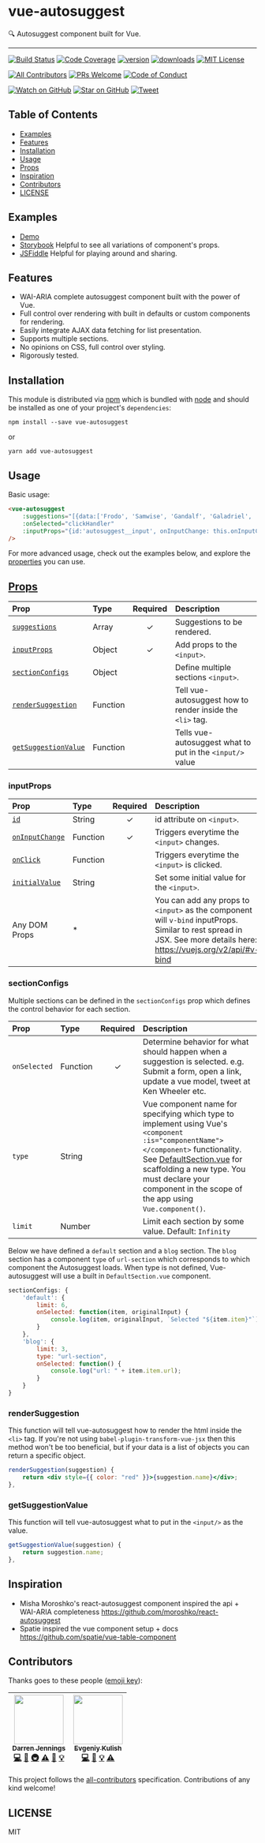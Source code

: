 <div>
<h1>vue-autosuggest</h1>

<p>🔍 Autosuggest component built for Vue.</a></p>
</div>

<hr />

[![Build Status][build-badge]][build]
[![Code Coverage][coverage-badge]][coverage]
[![version][version-badge]][package]
[![downloads][downloads-badge]][npmtrends]
[![MIT License][license-badge]][LICENSE]

[![All Contributors](https://img.shields.io/badge/all_contributors-2-orange.svg?style=flat-square)](#contributors)
[![PRs Welcome][prs-badge]][prs]
[![Code of Conduct][coc-badge]][coc]

[![Watch on GitHub][github-watch-badge]][github-watch]
[![Star on GitHub][github-star-badge]][github-star]
[![Tweet][twitter-badge]][twitter]

## Table of Contents

<!-- START doctoc generated TOC please keep comment here to allow auto update -->
<!-- DON'T EDIT THIS SECTION. It'll update automatically -->

- [Examples](#examples)
- [Features](#features)
- [Installation](#installation)
- [Usage](#usage)
- [Props](#props)
- [Inspiration](#inspiration)
- [Contributors](#contributors)
- [LICENSE](#license)
<!-- END doctoc generated TOC please keep comment here to allow auto update -->

## Examples
- <a href="https://educents.github.io/vue-autosuggest">Demo</a>
- <a href="https://educents.github.io/vue-autosuggest/storybook">Storybook</a> Helpful to see all variations of component's props.<br/>
- <a href="https://jsfiddle.net/darrenjennings/dugbvezs/">JSFiddle</a> Helpful for playing around and sharing.

## Features
* WAI-ARIA complete autosuggest component built with the power of Vue.
* Full control over rendering with built in defaults or custom components for rendering.
* Easily integrate AJAX data fetching for list presentation.
* Supports multiple sections.
* No opinions on CSS, full control over styling.
* Rigorously tested.

## Installation

This module is distributed via [npm][npm] which is bundled with [node][node] and
should be installed as one of your project's `dependencies`:

```
npm install --save vue-autosuggest
```
or

```
yarn add vue-autosuggest
```

## Usage
Basic usage:
```html
<vue-autosuggest 
    :suggestions="[{data:['Frodo', 'Samwise', 'Gandalf', 'Galadriel', 'Faramir', 'Éowyn']}]"
    :onSelected="clickHandler"
    :inputProps="{id:'autosuggest__input', onInputChange: this.onInputChange, placeholder:'Do you feel lucky, punk?'}"
/>
```

For more advanced usage, check out the examples below, and explore the <a href="#props">properties</a> you can use.


## [Props](#props)
| Prop | Type | Required | Description |
| :--- | :--- | :---: | :--- |
| [`suggestions`](#suggestionsProp) | Array | ✓ | Suggestions to be rendered. |
| [`inputProps`](#inputPropsTable) | Object | ✓ | Add props to the `<input>`.|
| [`sectionConfigs`](#sectionConfigsProp) | Object | | Define multiple sections `<input>`.|
| [`renderSuggestion`](#renderSuggestion) | Function |  | Tell vue-autosuggest how to render inside the `<li>` tag. |
| [`getSuggestionValue`](#getSuggestionValue) | Function |  | Tells vue-autosuggest what to put in the `<input/>` value|


<a name="inputPropsTable"></a>
### inputProps
| Prop | Type | Required | Description |
| :--- | :--- | :---: | :--- |
| [`id`](#inputPropsTable) | String | ✓ | id attribute on `<input>`.|
| [`onInputChange`](#) | Function | ✓ | Triggers everytime the `<input>` changes.|
| [`onClick`](#) | Function |  | Triggers everytime the `<input>` is clicked.|
| [`initialValue`](#) | String | | Set some initial value for the `<input>`.|
| Any DOM Props | * |  | You can add any props to `<input>` as the component will `v-bind` inputProps. Similar to rest spread in JSX. See more details here: https://vuejs.org/v2/api/#v-bind |

<a name="sectionConfigsProp"></a>
### sectionConfigs
Multiple sections can be defined in the `sectionConfigs` prop which defines the control behavior for each section. 

| Prop | Type | Required | Description |
| :--- | :--- | :---: | :--- |
| `onSelected` | Function | ✓ | Determine behavior for what should happen when a suggestion is selected. e.g. Submit a form, open a link, update a vue model, tweet at Ken Wheeler etc.|
| `type` | String |  | Vue component name for specifying which type to implement using Vue's `<component :is="componentName"></component>` functionality. See [DefaultSection.vue](https://github.com/Educents/vue-autosuggest/blob/master/src/parts/DefaultSection.vue) for scaffolding a new type. You must declare your component in the scope of the app using `Vue.component()`.|
| `limit` | Number |  | Limit each section by some value. Default: `Infinity`|

Below we have defined a `default` section and a `blog` section. The `blog` section has a component `type` of `url-section` which corresponds to which component the Autosuggest loads. When type is not defined, Vue-autosuggest will use a built in `DefaultSection.vue` component. 
```js
sectionConfigs: {
    'default': {
        limit: 6,
        onSelected: function(item, originalInput) {
            console.log(item, originalInput, `Selected "${item.item}"`);
        }
    },
    'blog': {
        limit: 3,
        type: "url-section",
        onSelected: function() {
            console.log("url: " + item.item.url);
        }
    }
}
```

<a name="renderSuggestion"></a>
### renderSuggestion
This function will tell vue-autosuggest how to render the html inside the `<li>` tag. If you're not using `babel-plugin-transform-vue-jsx` then this method won't be too beneficial, but if your data is a list of objects you can return a specific object.

```jsx
renderSuggestion(suggestion) {
    return <div style={{ color: "red" }}>{suggestion.name}</div>;
},
```

<a name="getSuggestionValue"></a>
### getSuggestionValue
This function will tell vue-autosuggest what to put in the `<input/>` as the value.

```js
getSuggestionValue(suggestion) {
    return suggestion.name;
},
```

## Inspiration

- Misha Moroshko's react-autosuggest component inspired the api + WAI-ARIA completeness https://github.com/moroshko/react-autosuggest
- Spatie inspired the vue component setup + docs https://github.com/spatie/vue-table-component

## Contributors

Thanks goes to these people ([emoji key][emojis]):

<!-- ALL-CONTRIBUTORS-LIST:START - Do not remove or modify this section -->
| [<img src="https://avatars.githubusercontent.com/u/5770711?v=4" width="100px;"/><br /><sub><b>Darren Jennings</b></sub>](https://darrenjennings.github.io)<br />[💻](https://github.com/Educents/vue-autosuggest/commits?author=darrenjennings "Code") [📖](https://github.com/Educents/vue-autosuggest/commits?author=darrenjennings "Documentation") [🚇](#infra-darrenjennings "Infrastructure (Hosting, Build-Tools, etc)") [⚠️](https://github.com/Educents/vue-autosuggest/commits?author=darrenjennings "Tests") [🎨](#design-darrenjennings "Design") [💡](#example-darrenjennings "Examples") | [<img src="https://avatars2.githubusercontent.com/u/411772?v=4" width="100px;"/><br /><sub><b>Evgeniy Kulish</b></sub>](https://github.com/ekulish)<br />[💻](https://github.com/Educents/vue-autosuggest/commits?author=ekulish "Code") [🎨](#design-ekulish "Design") [💡](#example-ekulish "Examples") [⚠️](https://github.com/Educents/vue-autosuggest/commits?author=ekulish "Tests") |
| :---: | :---: |
<!-- ALL-CONTRIBUTORS-LIST:END -->

This project follows the [all-contributors][all-contributors] specification.
Contributions of any kind welcome!

## LICENSE

MIT

[npm]: https://www.npmjs.com/
[node]: https://nodejs.org
[build-badge]: https://img.shields.io/travis/Educents/vue-autosuggest.svg?style=flat-square
[build]: https://travis-ci.org/Educents/vue-autosuggest
[coverage-badge]: https://img.shields.io/codecov/c/github/Educents/vue-autosuggest.svg?style=flat-square
[coverage]: https://codecov.io/github/Educents/vue-autosuggest
[version-badge]: https://img.shields.io/npm/v/vue-autosuggest.svg?style=flat-square
[package]: https://www.npmjs.com/package/vue-autosuggest
[downloads-badge]: https://img.shields.io/npm/dm/vue-autosuggest.svg?style=flat-square
[npmtrends]: http://www.npmtrends.com/vue-autosuggest
[license-badge]: https://img.shields.io/npm/l/vue-autosuggest.svg?style=flat-square
[license]: https://github.com/Educents/vue-autosuggest/blob/master/LICENSE
[prs-badge]: https://img.shields.io/badge/PRs-welcome-brightgreen.svg?style=flat-square
[prs]: http://makeapullrequest.com
[coc-badge]: https://img.shields.io/badge/code%20of-conduct-ff69b4.svg?style=flat-square
[coc]: https://github.com/Educents/vue-autosuggest/blob/master/other/CODE_OF_CONDUCT.md
[github-watch-badge]: https://img.shields.io/github/watchers/Educents/vue-autosuggest.svg?style=social
[github-watch]: https://github.com/Educents/vue-autosuggest/watchers
[github-star-badge]: https://img.shields.io/github/stars/Educents/vue-autosuggest.svg?style=social
[github-star]: https://github.com/Educents/vue-autosuggest/stargazers
[twitter]: https://twitter.com/intent/tweet?text=Check%20out%20vue-autosuggest%20by%20%40educents%20https%3A%2F%2Fgithub.com%2Feducents%2Fvue-autosuggest%20%F0%9F%91%8D
[twitter-badge]: https://img.shields.io/twitter/url/https/github.com/Educents/vue-autosuggest.svg?style=social
[emojis]: https://github.com/kentcdodds/all-contributors#emoji-key
[all-contributors]: https://github.com/kentcdodds/all-contributors
<!-- [donate-badge]: https://img.shields.io/badge/$-support-green.svg?style=flat-square -->
